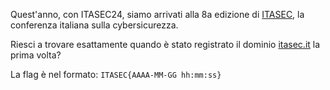 Quest'anno, con ITASEC24, siamo arrivati alla 8a edizione di [ITASEC](https://itasec.it), la conferenza italiana sulla cybersicurezza.

Riesci a trovare esattamente quando è stato registrato il dominio [itasec.it](https://itasec.it) la prima volta?

La flag è nel formato: `ITASEC{AAAA-MM-GG hh:mm:ss}`
